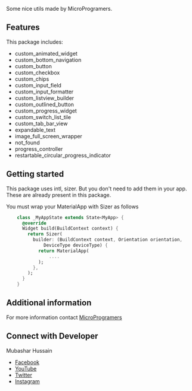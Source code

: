 <!-- 
This README describes the package. If you publish this package to pub.dev,
this README's contents appear on the landing page for your package.

For information about how to write a good package README, see the guide for
[writing package pages](https://dart.dev/guides/libraries/writing-package-pages). 

For general information about developing packages, see the Dart guide for
[creating packages](https://dart.dev/guides/libraries/create-library-packages)
and the Flutter guide for
[developing packages and plugins](https://flutter.dev/developing-packages). 
-->

Some nice utils made by MicroProgramers.

## Features

This package includes:

- custom_animated_widget
- custom_bottom_navigation
- custom_button
- custom_checkbox
- custom_chips
- custom_input_field
- custom_input_formatter
- custom_listview_builder
- custom_outlined_button
- custom_progress_widget
- custom_switch_list_tile
- custom_tab_bar_view
- expandable_text
- image_full_screen_wrapper
- not_found
- progress_controller
- restartable_circular_progress_indicator

## Getting started

This package uses intl, sizer. But you don't need to add them in your app. These are already present in this package.

You must wrap your MaterialApp with Sizer as follows

```dart
    class _MyAppState extends State<MyApp> {
      @override
      Widget build(BuildContext context) {
        return Sizer(
          builder: (BuildContext context, Orientation orientation,
              DeviceType deviceType) {
            return MaterialApp(
                ....
            );
          },
        );
      }
    }
```

## Additional information

For more information contact [MicroProgramers](https://microprogramers.com)

## Connect with Developer
 Mubashar Hussain
 - [Facebook](https://facebook.com/MicroProgramer)
 - [YouTube](https://youtube.com/CSWorlds)
 - [Twitter](https://twitter.com/MicroProgramer)
 - [Instagram](https://instagram.com/MicroProgramer)

